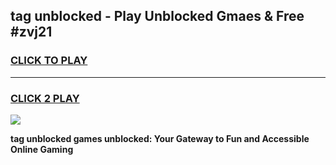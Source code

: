 
## tag unblocked - Play Unblocked Gmaes & Free #zvj21
<h3>
<a href="https://news.freeplayer.one?title=tag_unblocked&ref=24F">CLICK TO PLAY</a></h3>
<hr>

<h3>
<a href="https://news.freeplayer.one?title=tag_unblocked&ref=24F">CLICK 2 PLAY</a>
  
</h3>

<a href="https://news.freeplayer.one?title=tag_unblocked&ref=24F/"><img src="https://clearcache.store/games.png"></a>


**tag unblocked games unblocked: Your Gateway to Fun and Accessible Online Gaming**
